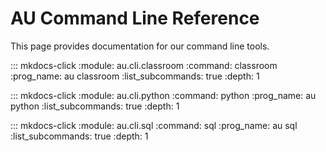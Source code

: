 # AU Command Line Reference

This page provides documentation for our command line tools.

::: mkdocs-click
    :module: au.cli.classroom
    :command: classroom
    :prog_name: au classroom
    :list_subcommands: true
    :depth: 1

::: mkdocs-click
    :module: au.cli.python
    :command: python
    :prog_name: au python
    :list_subcommands: true
    :depth: 1

::: mkdocs-click
    :module: au.cli.sql
    :command: sql
    :prog_name: au sql
    :list_subcommands: true
    :depth: 1
    